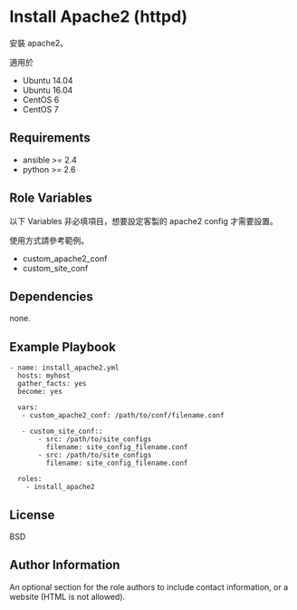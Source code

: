Install Apache2 (httpd)
=========

安裝 apache2。

適用於
* Ubuntu 14.04
* Ubuntu 16.04
* CentOS 6
* CentOS 7

Requirements
------------

* ansible >= 2.4
* python >= 2.6

Role Variables
--------------

以下 Variables 非必填項目，想要設定客製的 apache2 config 才需要設置。

使用方式請參考範例。

* custom_apache2_conf
* custom_site_conf


Dependencies
------------

none.

Example Playbook
----------------

```
- name: install_apache2.yml
  hosts: myhost
  gather_facts: yes
  become: yes

  vars:
   - custom_apache2_conf: /path/to/conf/filename.conf

   - custom_site_conf::
       - src: /path/to/site_configs
         filename: site_config_filename.conf
       - src: /path/to/site_configs
         filename: site_config_filename.conf

  roles:
    - install_apache2
```

License
-------

BSD

Author Information
------------------

An optional section for the role authors to include contact information, or a website (HTML is not allowed).
